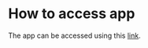 # How to access app

The app can be accessed using this [link](https://dcggutierrez.github.io/React-MonsterRolodex/).

